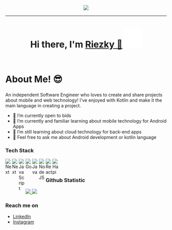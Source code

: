 <p align="center">
  <img src="https://miro.medium.com/max/2048/1*OohqW5DGh9CQS4hLY5FXzA.png" height="230"/>
</p>
<hr>
<h1 align="center">Hi there, I'm <a href="https://github.com/Aryagm">Riezky 👋<a><img src="https://github.com/Kathryn-Jie/Kathryn-Jie/blob/main/wave.gif" width="60px"/></h1>
<Br>
<h1>About Me! 😎</h1>

###

<!--
**IkkyKun10/IkkyKun10** is a ✨ _special_ ✨ repository because its `README.md` (this file) appears on your GitHub profile.

Here are some ideas to get you started:

- 🔭 I’m currently working on ...
- 🌱 I’m currently learning ...
- 👯 I’m looking to collaborate on ...
- 🤔 I’m looking for help with ...
- 💬 Ask me about ...
- 📫 How to reach me: ...
- 😄 Pronouns: ...
- ⚡ Fun fact: ...
-->

An independent Software Engineer who loves to create and share projects about mobile and web technology! I've enjoyed with Kotlin and make it the main language in creating a project.

- 🔭 I’m currently open to bids
- 🌱 I’m currently and familiar learning about mobile technology for Android Apps
- 🌱 I’m still learning about cloud technology for back-end apps
- 💬 Feel free to ask me about Android development or kotlin language

### Tech Stack
  <a href="https://kotlinlang.org/"><img align="left" alt="Next" title="Kotlin" width="21px" src="https://upload.wikimedia.org/wikipedia/commons/thumb/0/06/Kotlin_Icon.svg/512px-Kotlin_Icon.svg.png?20171012085709" /></a>
  <a href="https://www.python.org/"><img align="left" alt="Next" title="Kotlin" width="21px" src="https://upload.wikimedia.org/wikipedia/commons/thumb/c/c3/Python-logo-notext.svg/800px-Python-logo-notext.svg.png?20220821155029" /></a>
  <a href="#"><img align="left" alt="JavaScript" title="JavaScript" width="21px" src="https://upload.wikimedia.org/wikipedia/commons/9/99/Unofficial_JavaScript_logo_2.svg" /></a>
  <a href="https://go.dev/"><img align="left" alt="Go" title="Go" width="21px" src="https://go.dev/blog/go-brand/Go-Logo/SVG/Go-Logo_Aqua.svg" /></a>
  <a href="https://www.java.com/"><img align="left" alt="Java" title="Java" width="21px" src="https://user-images.githubusercontent.com/57354058/192750042-ac8cef17-a461-424f-9905-fdd5ca8edd15.png" /></a>
  <a href="https://nodejs.org/"><img align="left" alt="NodeJS" title="NodeJS" width="21px" src="https://seeklogo.com/images/N/nodejs-logo-FBE122E377-seeklogo.com.png" /></a>
  <a href="https://reactjs.org/"><img align="left" alt="React" title="React" width="21px" src="https://cdn.worldvectorlogo.com/logos/react-2.svg" /></a>
  <a href="https://hapi.dev/"><img align="left" alt="Hapi" title="Hapi (NodeJS HTTP Framework)" width="21px" src="https://avatars.githubusercontent.com/u/3774533?s=200&v=4" /></a>
  <br>
  <br>
  
### Github Statistic
<p align="left">
<a href="https://github.com/IkkyKun10">
  <img height="180em" src="https://github-readme-stats-eight-theta.vercel.app/api?username=IkkyKun10&show_icons=true&theme=algolia&include_all_commits=true&count_private=true"/>
  <img height="180em" src="https://github-readme-stats-eight-theta.vercel.app/api/top-langs/?username=IkkyKun10&layout=compact&langs_count=8&theme=algolia"/>
</a>
</p>

### Reach me on
- <a href="https://linkedin.com/in/riezki-maisyar/">LinkedIn</a>
- <a href="https://Instagram.com/riezkymr">Instagram</a>
